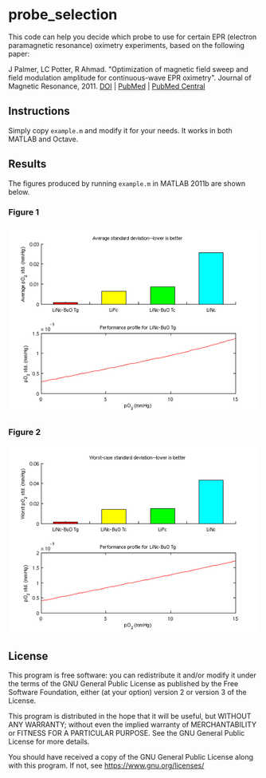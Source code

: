 # probe_selection

This code can help you decide which probe to use for certain EPR (electron
paramagnetic resonance) oximetry experiments, based on the following paper:

J Palmer, LC Potter, R Ahmad. "Optimization of magnetic field sweep and field
modulation amplitude for continuous-wave EPR oximetry". Journal of Magnetic
Resonance, 2011.
[DOI][DOI] | [PubMed][PubMed] | [PubMed Central][PubMed Central]

[DOI]: https://dx.doi.org/10.1016/j.jmr.2011.01.013
[PubMed]: https://www.ncbi.nlm.nih.gov/pubmed/21334232
[PubMed Central]: https://www.ncbi.nlm.nih.gov/pmc/articles/PMC3086786


## Instructions

Simply copy `example.m` and modify it for your needs. It works in both MATLAB
and Octave.


## Results

The figures produced by running `example.m` in MATLAB 2011b are shown below.

### Figure 1

![](output/figure_1.png)

### Figure 2

![](output/figure_2.png)


## License

This program is free software: you can redistribute it and/or modify it under
the terms of the GNU General Public License as published by the Free Software
Foundation, either (at your option) version 2 or version 3 of the License.

This program is distributed in the hope that it will be useful, but WITHOUT ANY
WARRANTY; without even the implied warranty of MERCHANTABILITY or FITNESS FOR A
PARTICULAR PURPOSE. See the GNU General Public License for more details.

You should have received a copy of the GNU General Public License along with
this program. If not, see https://www.gnu.org/licenses/
